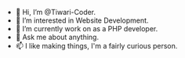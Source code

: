 - 👋 Hi, I’m @Tiwari-Coder.
- 👀 I’m interested in Website Development.
- 🌱 I’m currently work on as a PHP developer.
- 💞️ Ask me about anything.
- 📫 I like making things, I'm a fairly curious person.

<!---
Tiwari-Coder/Tiwari-Coder is a ✨ special ✨ repository because its `README.md` (this file) appears on your GitHub profile.
You can click the Preview link to take a look at your changes.
--->
